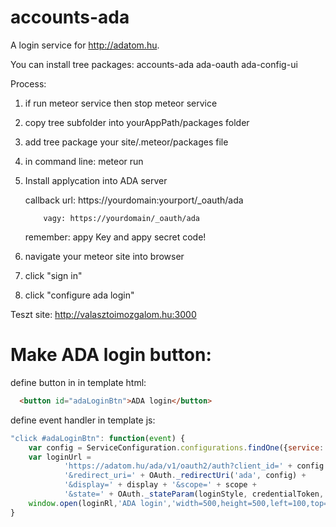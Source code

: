 # accounts-ada

A login service for http://adatom.hu. 

You can install tree packages:
accounts-ada
ada-oauth
ada-config-ui

Process:

1. if run meteor service then stop meteor service

2. copy tree subfolder into yourAppPath/packages folder

3. add tree package your site/.meteor/packages file

6. in command line: meteor run

7. Install applycation into ADA server

   callback url: https://yourdomain:yourport/_oauth/ada

           vagy: https://yourdomain/_oauth/ada
   remember: appy Key and appy secret code!

8. navigate your meteor site into browser

8. click "sign in"

9. click "configure ada login"


Teszt site: http://valasztoimozgalom.hu:3000

# Make ADA login button:

define button in in template html:
```html  
  <button id="adaLoginBtn">ADA login</button>
```

define event handler in template js:

```javascript
"click #adaLoginBtn": function(event) {
	var config = ServiceConfiguration.configurations.findOne({service: 'ada'});
	var loginUrl =
		    'https://adatom.hu/ada/v1/oauth2/auth?client_id=' + config.appId +
		    '&redirect_uri=' + OAuth._redirectUri('ada', config) +
		    '&display=' + display + '&scope=' + scope +
		    '&state=' + OAuth._stateParam(loginStyle, credentialToken, options && options.redirectUrl);
	window.open(loginRl,'ADA login','width=500,height=500,left=100,top=100');
}
```

